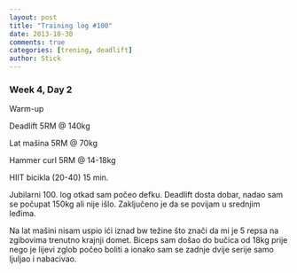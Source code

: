 ```yaml
---
layout: post
title: "Training log #100"
date: 2013-10-30
comments: true
categories: [trening, deadlift]
author: Stick
---
```


### Week 4, Day 2  

Warm-up  

Deadlift 5RM @ 140kg

Lat mašina 5RM @ 70kg

Hammer curl 5RM @ 14-18kg

HIIT bicikla (20-40) 15 min.

Jubilarni 100. log otkad sam počeo defku. Deadlift dosta dobar, nadao sam se počupat 150kg ali nije išlo. Zaključeno je da se povijam u srednjim leđima. 

Na lat mašini nisam uspio ići iznad bw težine što znači da mi je 5 repsa na zgibovima trenutno krajnji domet. Biceps sam došao do bučica od 18kg prije nego je lijevi zglob počeo boliti a ionako sam se zadnje dvije serije samo ljuljao i nabacivao.